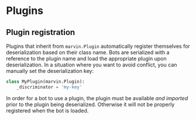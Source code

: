 # Plugins

## Plugin registration

Plugins that inherit from `marvin.Plugin` automatically register themselves for deserialization based on their class name. Bots are serialized with a reference to the plugin name and load the appropriate plugin upon deserialization. In a situation where you want to avoid conflict, you can manually set the deserialization key:

```python
class MyPlugin(marvin.Plugin):
    _discriminator = 'my-key'
```

In order for a bot to use a plugin, the plugin must be available *and imported* prior to the plugin being deserialized. Otherwise it will not be properly registered when the bot is loaded. 